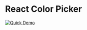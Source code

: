 # React Color Picker
[![Quick Demo](https://i.stack.imgur.com/Vp2cE.png)](https://github.com/Eran-Meir/ColorPicker/blob/master/lib/Demo.mp4)
